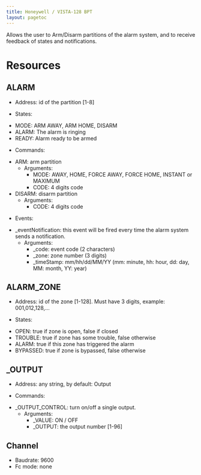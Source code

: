 ```yaml
---
title: Honeywell / VISTA-128 BPT
layout: pagetoc
---
```


Allows the user to Arm/Disarm partitions of the alarm system, and to receive feedback of states and notifications. 

Resources
=========

ALARM
-----

+ Address: id of the partition [1-8]

+ States:

 - MODE: ARM AWAY, ARM HOME, DISARM
 - ALARM: The alarm is ringing 
 - READY: Alarm ready to be armed   

+ Commands:

 - ARM: arm partition 
     - Arguments:
         - MODE: AWAY, HOME, FORCE AWAY, FORCE HOME, INSTANT or MAXIMUM
         - CODE: 4 digits code
 - DISARM: disarm partition
     - Arguments:
         - CODE: 4 digits code

+ Events:

 - \_eventNotification: this event will be fired every time the alarm system sends a notification.
     - Arguments:
         - \_code: event code (2 characters)
         - \_zone: zone number (3 digits)
         - \_timeStamp: mm/hh/dd/MM/YY (mm: minute, hh: hour, dd: day, MM: month, YY: year)

ALARM\_ZONE
----------

+ Address: id of the zone [1-128]. Must have 3 digits, example: 001,012,128,...

+ States:

 - OPEN: true if zone is open, false if closed
 - TROUBLE: true if zone has some trouble, false otherwise
 - ALARM: true if this zone has triggered the alarm
 - BYPASSED: true if zone is bypassed, false otherwise

\_OUTPUT
-------

+ Address: any string, by default: Output

+ Commands: 

 - \_OUTPUT\_CONTROL: turn on/off a single output.
     - Arguments:
         - \_VALUE: ON / OFF
         - \_OUTPUT: the output number [1-96]

Channel
-------
+ Baudrate: 9600
+ Fc mode:  none
